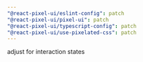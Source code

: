 ```yaml
---
"@react-pixel-ui/eslint-config": patch
"@react-pixel-ui/pixel-ui": patch
"@react-pixel-ui/typescript-config": patch
"@react-pixel-ui/use-pixelated-css": patch
---
```


adjust for interaction states
